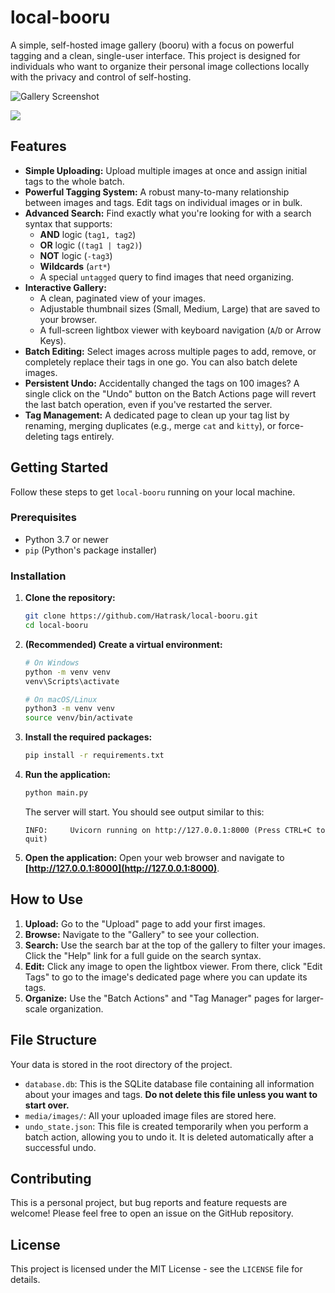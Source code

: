 # local-booru

A simple, self-hosted image gallery (booru) with a focus on powerful tagging and a clean, single-user interface. This project is designed for individuals who want to organize their personal image collections locally with the privacy and control of self-hosting.

![Gallery Screenshot](https://i.ibb.co/KzXXbhrJ/2025-08-04-19-31.jpg)

![](https://i.ibb.co/nNwd88cc/2025-08-04-19-31-1.jpg)

## Features

*   **Simple Uploading:** Upload multiple images at once and assign initial tags to the whole batch.
*   **Powerful Tagging System:** A robust many-to-many relationship between images and tags. Edit tags on individual images or in bulk.
*   **Advanced Search:** Find exactly what you're looking for with a search syntax that supports:
    *   **AND** logic (`tag1, tag2`)
    *   **OR** logic (`(tag1 | tag2)`)
    *   **NOT** logic (`-tag3`)
    *   **Wildcards** (`art*`)
    *   A special `untagged` query to find images that need organizing.
*   **Interactive Gallery:**
    *   A clean, paginated view of your images.
    *   Adjustable thumbnail sizes (Small, Medium, Large) that are saved to your browser.
    *   A full-screen lightbox viewer with keyboard navigation (`A`/`D` or Arrow Keys).
*   **Batch Editing:** Select images across multiple pages to add, remove, or completely replace their tags in one go. You can also batch delete images.
*   **Persistent Undo:** Accidentally changed the tags on 100 images? A single click on the "Undo" button on the Batch Actions page will revert the last batch operation, even if you've restarted the server.
*   **Tag Management:** A dedicated page to clean up your tag list by renaming, merging duplicates (e.g., merge `cat` and `kitty`), or force-deleting tags entirely.

## Getting Started

Follow these steps to get `local-booru` running on your local machine.

### Prerequisites

*   Python 3.7 or newer
*   `pip` (Python's package installer)

### Installation

1.  **Clone the repository:**
    ```bash
    git clone https://github.com/Hatrask/local-booru.git
    cd local-booru
    ```

2.  **(Recommended) Create a virtual environment:**
    ```bash
    # On Windows
    python -m venv venv
    venv\Scripts\activate
    
    # On macOS/Linux
    python3 -m venv venv
    source venv/bin/activate
    ```

3.  **Install the required packages:**
    ```bash
    pip install -r requirements.txt
    ```

4.  **Run the application:**
    ```bash
    python main.py
    ```
    The server will start. You should see output similar to this:
    ```
    INFO:     Uvicorn running on http://127.0.0.1:8000 (Press CTRL+C to quit)
    ```

5.  **Open the application:**
    Open your web browser and navigate to **[http://127.0.0.1:8000](http://127.0.0.1:8000)**.

## How to Use

1.  **Upload:** Go to the "Upload" page to add your first images.
2.  **Browse:** Navigate to the "Gallery" to see your collection.
3.  **Search:** Use the search bar at the top of the gallery to filter your images. Click the "Help" link for a full guide on the search syntax.
4.  **Edit:** Click any image to open the lightbox viewer. From there, click "Edit Tags" to go to the image's dedicated page where you can update its tags.
5.  **Organize:** Use the "Batch Actions" and "Tag Manager" pages for larger-scale organization.

## File Structure

Your data is stored in the root directory of the project.

*   `database.db`: This is the SQLite database file containing all information about your images and tags. **Do not delete this file unless you want to start over.**
*   `media/images/`: All your uploaded image files are stored here.
*   `undo_state.json`: This file is created temporarily when you perform a batch action, allowing you to undo it. It is deleted automatically after a successful undo.

## Contributing

This is a personal project, but bug reports and feature requests are welcome! Please feel free to open an issue on the GitHub repository.

## License

This project is licensed under the MIT License - see the `LICENSE` file for details.
